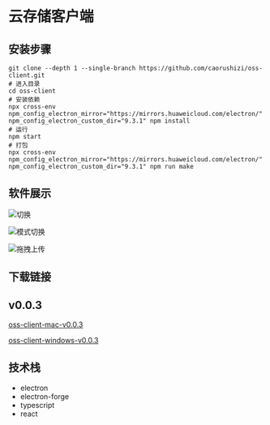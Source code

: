 # 云存储客户端

## 安装步骤

```shell script
git clone --depth 1 --single-branch https://github.com/caorushizi/oss-client.git
# 进入目录
cd oss-client
# 安装依赖
npx cross-env npm_config_electron_mirror="https://mirrors.huaweicloud.com/electron/" npm_config_electron_custom_dir="9.3.1" npm install
# 运行
npm start
# 打包
npx cross-env npm_config_electron_mirror="https://mirrors.huaweicloud.com/electron/" npm_config_electron_custom_dir="9.3.1" npm run make
```

## 软件展示

![切换](http://static.ziying.site/switch.gif)

![模式切换](http://static.ziying.site/table.gif)

![拖拽上传](http://static.ziying.site/table.gif)

## 下载链接

v0.0.3
---
[oss-client-mac-v0.0.3](http://static.ziying.site/oss-client-mac-v0.0.3.zip)

[oss-client-windows-v0.0.3](http://static.ziying.site/oss-client-windows-v0.0.3.exe)


## 技术栈

- electron
- electron-forge
- typescript
- react

